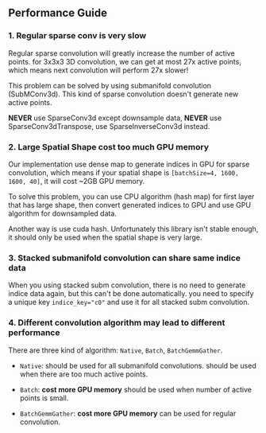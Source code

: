 ## Performance Guide

### 1. Regular sparse conv is very slow

Regular sparse convolution will greatly increase the number of active points. for 3x3x3 3D convolution, we can get at most 27x active points, which means next convolution will perform 27x slower!

This problem can be solved by using submanifold convolution (SubMConv3d). This kind of sparse convolution doesn't generate new active points.

**NEVER** use SparseConv3d except downsample data, **NEVER** use SparseConv3dTranspose, use SparseInverseConv3d instead.

### 2. Large Spatial Shape cost too much GPU memory

Our implementation use dense map to generate indices in GPU for sparse convolution, which means if your spatial shape is ```[batchSize=4, 1600, 1600, 40]```, it will cost ~2GB GPU memory.

To solve this problem, you can use CPU algorithm (hash map) for first layer that has large shape, then convert generated indices to GPU and use GPU algorithm for downsampled data.

Another way is use cuda hash. Unfortunately this library isn't stable enough, it should only be used when the spatial shape is very large.

### 3. Stacked submanifold convolution can share same indice data

When you using stacked subm convolution, there is no need to generate indice data again, but this can't be done automatically. you need to specify a unique key ```indice_key="c0"``` and use it for all stacked subm convolution.

### 4. Different convolution algorithm may lead to different performance

There are three kind of algorithm: ```Native```, ```Batch```, ```BatchGemmGather```. 

* ```Native```: should be used for all submanifold convolutions. should be used when there are too much active points.

* ```Batch```: **cost more GPU memory** should be used when number of active points is small.

* ```BatchGemmGather```: **cost more GPU memory** can be used for regular convolution.